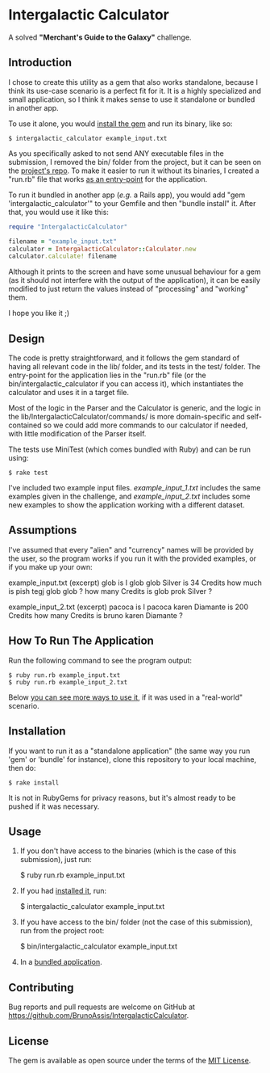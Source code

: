 # Intergalactic Calculator

A solved **"Merchant's Guide to the Galaxy"** challenge.

## Introduction

I chose to create this utility as a gem that also works standalone, because I
think its use-case scenario is a perfect fit for it. It is a highly specialized
and small application, so I think it makes sense to use it standalone or bundled
in another app.

To use it alone, you would [install the gem](#installation) and run its binary,
like so:

    $ intergalactic_calculator example_input.txt

As you specifically asked to not send ANY executable files in the submission,
I removed the bin/ folder from the project, but it can be seen on the [project's
repo](https://www.github.com/BrunoAssis/IntergalacticCalculator). To make it
easier to run it without its binaries, I created a "run.rb" file that works
[as an entry-point](#how-to-run-the-application) for the application.

To run it bundled in another app (*e.g.* a Rails app), you would add
"gem 'intergalactic_calculator'" to your Gemfile and then "bundle install" it.
After that, you would use it like this:

```ruby
require "IntergalacticCalculator"

filename = "example_input.txt"
calculator = IntergalacticCalculator::Calculator.new
calculator.calculate! filename
```

Although it prints to the screen and have some unusual behaviour for a gem (as
it should not interfere with the output of the application), it can be easily
modified to just return the values instead of "processing" and "working" them.

I hope you like it ;)

## Design

The code is pretty straightforward, and it follows the gem standard of having
all relevant code in the lib/ folder, and its tests in the test/ folder. The
entry-point for the application lies in the "run.rb" file (or the
bin/intergalactic_calculator if you can access it), which instantiates the
calculator and uses it in a target file.

Most of the logic in the Parser and the Calculator is generic, and the logic in
the lib/IntergalacticCalculator/commands/ is more domain-specific and
self-contained so we could add more commands to our calculator if needed, with
little modification of the Parser itself.

The tests use MiniTest (which comes bundled with Ruby) and can be run using:

    $ rake test

I've included two example input files. *example_input_1.txt* includes the same
examples given in the challenge, and *example_input_2.txt* includes some new
examples to show the application working with a different dataset.

## Assumptions

I've assumed that every "alien" and "currency" names will be provided by the
user, so the program works if you run it with the provided examples, or if you
make up your own:

example_input.txt (excerpt)
    glob is I
    glob glob Silver is 34 Credits
    how much is pish tegj glob glob ?
    how many Credits is glob prok Silver ?

example_input_2.txt (excerpt)
    pacoca is I
    pacoca karen Diamante is 200 Credits
    how many Credits is bruno karen Diamante ?

## How To Run The Application

Run the following command to see the program output:

    $ ruby run.rb example_input.txt
    $ ruby run.rb example_input_2.txt

Below [you can see more ways to use it](#usage), if it was used in a
"real-world" scenario.

## Installation

If you want to run it as a "standalone application" (the same way you run 'gem'
or 'bundle' for instance), clone this repository to your local machine, then do:

    $ rake install

It is not in RubyGems for privacy reasons, but it's almost ready to be pushed
if it was necessary.

## Usage

1) If you don't have access to the binaries (which is the case of this
submission), just run:

    $ ruby run.rb example_input.txt

2) If you had [installed it](#installation), run:

    $ intergalactic_calculator example_input.txt

3) If you have access to the bin/ folder (not the case of this submission),
run from the project root:

    $ bin/intergalactic_calculator example_input.txt

4) In a [bundled application](#introduction).

## Contributing

Bug reports and pull requests are welcome on GitHub at https://github.com/BrunoAssis/IntergalacticCalculator.

## License

The gem is available as open source under the terms of the [MIT License](http://opensource.org/licenses/MIT).
